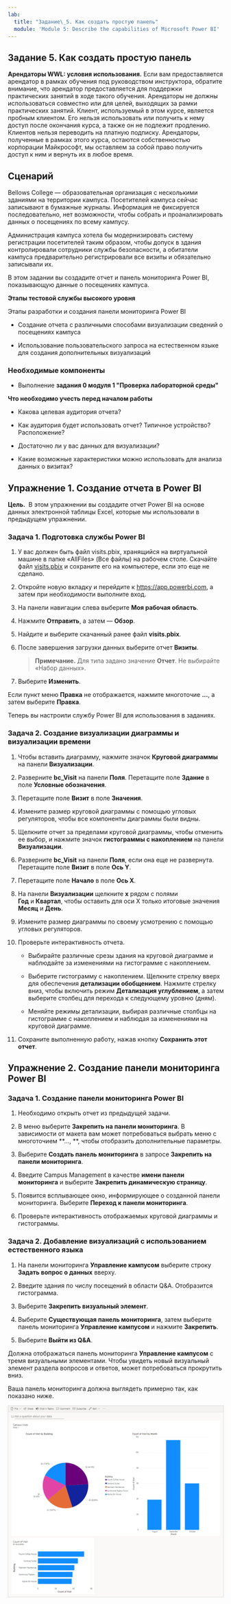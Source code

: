 ```yaml
---
lab:
  title: "Задание\_5. Как создать простую панель"
  module: 'Module 5: Describe the capabilities of Microsoft Power BI'
---
```


## Задание 5. Как создать простую панель

**Арендаторы WWL: условия использования.** Если вам предоставляется арендатор в рамках обучения под руководством инструктора, обратите внимание, что арендатор предоставляется для поддержки практических занятий в ходе такого обучения. Арендаторы не должны использоваться совместно или для целей, выходящих за рамки практических занятий. Клиент, используемый в этом курсе, является пробным клиентом. Его нельзя использовать или получить к нему доступ после окончания курса, а также он не подлежит продлению. Клиентов нельзя переводить на платную подписку. Арендаторы, полученные в рамках этого курса, остаются собственностью корпорации Майкрософт, мы оставляем за собой право получить доступ к ним и вернуть их в любое время. 

## Сценарий

Bellows College — образовательная организация с несколькими зданиями на территории кампуса. Посетителей кампуса сейчас записывают в бумажные журналы. Информация не фиксируется последовательно, нет возможности, чтобы собрать и проанализировать данных о посещениях по всему кампусу.

Администрация кампуса хотела бы модернизировать систему регистрации посетителей таким образом, чтобы допуск в здания контролировали сотрудники службы безопасности, а обитатели кампуса предварительно регистрировали все визиты и обязательно записывали их.

В этом задании вы создадите отчет и панель мониторинга Power BI, показывающую данные о посещениях кампуса.

**Этапы тестовой службы высокого уровня**

Этапы разработки и создания панели мониторинга Power BI

- Создание отчета с различными способами визуализации сведений о посещениях кампуса

- Использование пользовательского запроса на естественном языке для создания дополнительных визуализаций

### Необходимые компоненты

- Выполнение **задания 0 модуля 1 "Проверка лабораторной среды"**

**Что необходимо учесть перед началом работы**

- Какова целевая аудитория отчета?

- Как аудитория будет использовать отчет? Типичное устройство? Расположение?

- Достаточно ли у вас данных для визуализации?

- Какие возможные характеристики можно использовать для анализа данных о визитах?

## Упражнение 1. Создание отчета в Power BI

**Цель.**  В этом упражнении вы создадите отчет Power BI на основе данных электронной таблицы Excel, которые мы использовали в предыдущем упражнении.

### Задача 1. Подготовка службы Power BI

1. У вас должен быть файл visits.pbix, хранящийся на виртуальной машине в папке «AllFiles» (Все файлы) на рабочем столе. Скачайте файл [visits.pbix](https://github.com/MicrosoftLearning/PL-900-Microsoft-Power-Platform-Fundamentals/raw/master/Allfiles/visits.pbix) и сохраните его на компьютере, если это еще не сделано.

1. Откройте новую вкладку и перейдите к https://app.powerbi.com, а затем при необходимости выполните вход.

1. На панели навигации слева выберите **Моя рабочая область**.

1. Нажмите **Отправить**, а затем — **Обзор**.

1. Найдите и выберите скачанный ранее файл **visits.pbix**.

1. После завершения загрузки данных выберите отчет **Визиты**.

    >**Примечание.** Для типа задано значение **Отчет**. Не выбирайте «Набор данных».

1. Выберите **Изменить**.

Если пункт меню **Правка** не отображается, нажмите многоточие **...**, а затем выберите **Правка**.

Теперь вы настроили службу Power BI для использования в заданиях.

### Задача 2. Создание визуализации диаграммы и визуализации времени

1. Чтобы вставить диаграмму, нажмите значок **Круговой диаграммы** на панели **Визуализации**.

1. Разверните **bc_Visit** на панели **Поля**. Перетащите поле **Здание** в поле **Условные обозначения**.

1. Перетащите поле **Визит** в поле **Значения**.

1. Измените размер круговой диаграммы с помощью угловых регуляторов, чтобы все компоненты диаграммы были видны.

1. Щелкните отчет за пределами круговой диаграммы, чтобы отменить ее выбор, и нажмите значок **гистограммы с накоплением** на панели **Визуализации**.

1. Разверните **bc_Visit** на панели **Поля**, если она еще не развернута. Перетащите поле **Визит** в поле **Ось Y**.

1. Перетащите поле **Начало** в поле **Ось X**.

1. На панели **Визуализации** щелкните **x** рядом с полями **Год** и **Квартал**, чтобы оставить для оси X только итоговые значения **Месяц** и **День**.

1. Измените размер диаграммы по своему усмотрению с помощью угловых регуляторов.

1. Проверьте интерактивность отчета.

    - Выбирайте различные срезы здания на круговой диаграмме и наблюдайте за изменениями на гистограмме с накоплением.

    - Выберите гистограмму с накоплением. Щелкните стрелку вверх для обеспечения **детализации обобщением**. Нажмите стрелку вниз, чтобы включить режим **Детализация углублением**, а затем выберите столбец для перехода к следующему уровню (дням).

    - Меняйте режимы детализации, выбирая различные столбцы на гистограмме с накоплением и наблюдая за изменениями на круговой диаграмме.

1. Сохраните выполненную работу, нажав кнопку **Сохранить этот отчет**.

## Упражнение 2. Создание панели мониторинга Power BI

### Задача 1. Создание панели мониторинга Power BI

1. Необходимо открыть отчет из предыдущей задачи.

1. В меню выберите **Закрепить на панели мониторинга**. В зависимости от макета вам может потребоваться выбрать меню с многоточием **..., **, чтобы отобразить дополнительные параметры.

1. Выберите **Создать панель мониторинга** в запросе **Закрепить на панели мониторинга**.

1. Введите Campus Management в качестве **имени панели мониторинга** и выберите **Закрепить динамическую страницу**.

1. Появится всплывающее окно, информирующее о созданной панели мониторинга. Выберите **Переход к панели мониторинга**.

1. Проверьте интерактивность отображаемых круговой диаграммы и гистограммы.

### Задача 2. Добавление визуализаций с использованием естественного языка

1. На панели мониторинга **Управление кампусом** выберите строку **Задать вопрос о данных** вверху.

1. Введите здания по числу посещений в области Q&A. Отобразится гистограмма.

1. Выберите **Закрепить визуальный элемент**.

1. Выберите **Существующая панель мониторинга**, затем выберите панель мониторинга **Управление кампусом** и нажмите **Закрепить**.

1. Выберите **Выйти из Q&amp;A**.

Должна отображаться панель мониторинга **Управление кампусом** с тремя визуальными элементами. Чтобы увидеть новый визуальный элемент раздела вопросов и ответов, может потребоваться прокрутить вниз.

Ваша панель мониторинга должна выглядеть примерно так, как показано ниже.

[![Снимок экрана: только что созданная панель мониторинга](media/lab-5-power-bi-01.png)](https://github.com/MicrosoftLearning/PL-900-Microsoft-Power-Platform-Fundamentals/blob/master/Instructions/Labs/media/5-powerbi-result.png)

 
